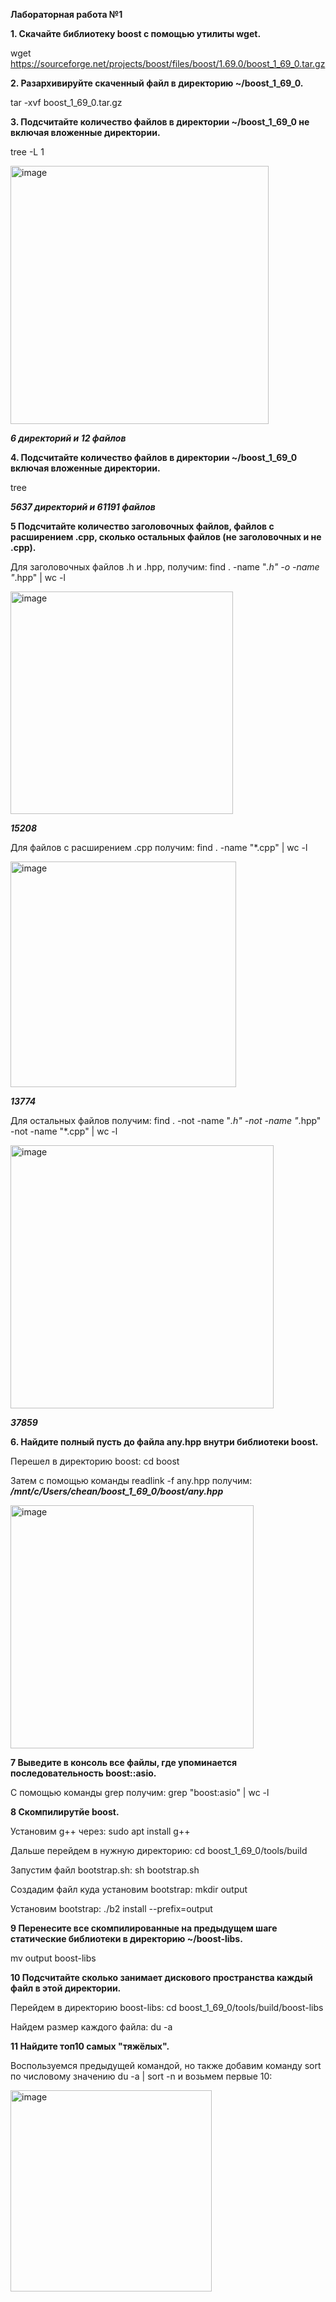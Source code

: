 **Лабораторная работа №1**

**1. Скачайте библиотеку boost с помощью утилиты wget.**

wget https://sourceforge.net/projects/boost/files/boost/1.69.0/boost_1_69_0.tar.gz

**2. Разархивируйте скаченный файл в директорию ~/boost_1_69_0.**

tar -xvf boost_1_69_0.tar.gz

**3. Подсчитайте количество файлов в директории ~/boost_1_69_0 не включая вложенные директории.**

tree -L 1

<img width="413" alt="image" src="https://user-images.githubusercontent.com/126329578/221964277-4f9d6ffd-d145-4bc8-b5d9-ae126eb3d60a.png">

**_6 директорий и 12 файлов_**

**4. Подсчитайте количество файлов в директории ~/boost_1_69_0 включая вложенные директории.**

tree

**_5637 директорий и 61191 файлов_**

**5 Подсчитайте количество заголовочных файлов, файлов с расширением .cpp, сколько остальных файлов (не заголовочных и не .cpp).**

Для заголовочных файлов .h и .hpp, получим: find . -name "*.h" -o -name "*.hpp" | wc -l

<img width="356" alt="image" src="https://user-images.githubusercontent.com/126329578/221966675-13ee9dea-8a42-4073-aef3-405006c351c1.png">

**_15208_**

Для файлов с расширением .cpp получим: find . -name "*.cpp" | wc -l

<img width="361" alt="image" src="https://user-images.githubusercontent.com/126329578/221966635-e0650f81-0f7b-4793-a65e-8cda338ff206.png">

**_13774_**

Для остальных файлов получим: find . -not -name "*.h" -not -name "*.hpp" -not -name "*.cpp" | wc -l

<img width="421" alt="image" src="https://user-images.githubusercontent.com/126329578/221967049-9db5c634-b428-48df-a111-067f8f514cf4.png">

**_37859_**

**6. Найдите полный пусть до файла any.hpp внутри библиотеки boost.**

Перешел в директорию boost: cd boost

Затем с помощью команды readlink -f any.hpp получим: **_/mnt/c/Users/chean/boost_1_69_0/boost/any.hpp_**

<img width="389" alt="image" src="https://user-images.githubusercontent.com/126329578/221967535-4384b062-ffd6-4424-be91-f3c3686717a6.png">

**7 Выведите в консоль все файлы, где упоминается последовательность boost::asio.**

С помощью команды grep получим: grep "boost:asio" | wc -l

**8 Скомпилирутйе boost.**

Установим g++ через: sudo apt install g++

Дальше перейдем в нужную директорию: cd boost_1_69_0/tools/build

Запустим файл bootstrap.sh: sh bootstrap.sh

Создадим файл куда установим bootstrap: mkdir output

Установим bootstrap: ./b2 install --prefix=output

**9 Перенесите все скомпилированные на предыдущем шаге статические библиотеки в директорию ~/boost-libs.**

mv output boost-libs

**10 Подсчитайте сколько занимает дискового пространства каждый файл в этой директории.**

Перейдем в директорию boost-libs: cd boost_1_69_0/tools/build/boost-libs

Найдем размер каждого файла: du -a

**11 Найдите топ10 самых "тяжёлых".**

Воспользуемся предыдущей командой, но также добавим команду sort по числовому значению du -a | sort -n и возьмем первые 10:

<img width="322" alt="image" src="https://user-images.githubusercontent.com/126329578/221974217-c19057ec-52c8-4279-95e1-2bc1409aab22.png">


